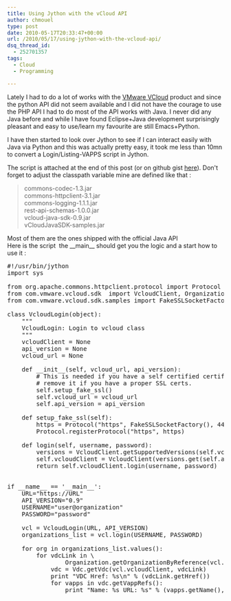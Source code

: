 ```yaml
---
title: Using Jython with the vCloud API
author: chmouel
type: post
date: 2010-05-17T20:33:47+00:00
url: /2010/05/17/using-jython-with-the-vcloud-api/
dsq_thread_id:
  - 252701357
tags:
  - Cloud
  - Programming

---
```

Lately I had to do a lot of works with the <a title="Vcloud vCloud API" href="http://communities.vmware.com/community/developer/forums/vcloudapi" target="_blank">VMware VCloud</a> product and since the python API did not seem available and I did not have the courage to use the PHP API I had to do most of the API works with Java. I never did any Java before and while I have found Eclipse+Java development surprisingly pleasant and easy to use/learn my favourite are still Emacs+Python.

I have then started to look over Jython to see if I can interact easily with Java via Python and this was actually pretty easy, it took me less than 10mn to convert a Login/Listing-VAPPS script in Jython.

The script is attached at the end of this post (or on github gist [here][1]). Don't forget to adjust the classpath variable mine are defined like that :

> commons-codec-1.3.jar  
> commons-httpclient-3.1.jar  
> commons-logging-1.1.1.jar  
> rest-api-schemas-1.0.0.jar  
> vcloud-java-sdk-0.9.jar  
> vCloudJavaSDK-samples.jar 

<div>
  Most of them are the ones shipped with the official Java API
</div>

<div>
  Here is the script  the __main__ should get you the logic and a start how to use it :
</div>

<pre lang="python">#!/usr/bin/jython
import sys

from org.apache.commons.httpclient.protocol import Protocol
from com.vmware.vcloud.sdk  import VcloudClient, Organization, Vdc
from com.vmware.vcloud.sdk.samples import FakeSSLSocketFactory

class VcloudLogin(object):
    """
    VcloudLogin: Login to vcloud class
    """
    vcloudClient = None
    api_version = None
    vcloud_url = None
    
    def __init__(self, vcloud_url, api_version):
        # This is needed if you have a self certified certificate
        # remove it if you have a proper SSL certs.
        self.setup_fake_ssl()
        self.vcloud_url = vcloud_url
        self.api_version = api_version
        
    def setup_fake_ssl(self):
        https = Protocol("https", FakeSSLSocketFactory(), 443)
        Protocol.registerProtocol("https", https)

    def login(self, username, password):
        versions = VcloudClient.getSupportedVersions(self.vcloud_url + "/api/versions")
        self.vcloudClient = VcloudClient(versions.get(self.api_version))
        return self.vcloudClient.login(username, password)


if __name__ == '__main__':
    URL="https://URL"
    API_VERSION="0.9"
    USERNAME="user@organization"
    PASSWORD="password"

    vcl = VcloudLogin(URL, API_VERSION)
    organizations_list = vcl.login(USERNAME, PASSWORD)

    for org in organizations_list.values():
        for vdcLink in \
                Organization.getOrganizationByReference(vcl.vcloudClient, org).getVdcLinks():
            vdc = Vdc.getVdc(vcl.vcloudClient, vdcLink)
            print "VDC Href: %s\n" % (vdcLink.getHref())
            for vapps in vdc.getVappRefs():
                print "Name: %s URL: %s" % (vapps.getName(), vapps.getHref())
            
</pre>

 [1]: http://gist.github.com/404193